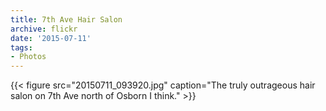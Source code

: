 ```yaml
---
title: 7th Ave Hair Salon
archive: flickr
date: '2015-07-11'
tags:
- Photos
---
```

{{< figure src="20150711_093920.jpg" caption="The truly outrageous hair salon on 7th Ave north of Osborn I think." >}}
